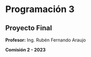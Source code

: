# Programación 3

## Proyecto Final
<p><strong>Profesor:</strong> Ing. Rubén Fernando Araujo </p> 
<p><strong>Comisión 2 - 2023 </p> 
